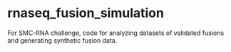 # rnaseq_fusion_simulation
For SMC-RNA challenge, code for analyzing datasets of validated fusions and generating synthetic fusion data.
